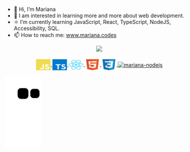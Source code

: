 - 👋 Hi, I’m Mariana
- 🚀 I am interested in learning more and more about web development.
- ⚛️ I’m currently learning JavaScript, React, TypeScript, NodeJS, Accessibility, SQL.
- 📫 How to reach me: <a href="https://mariana.codes/">www.mariana.codes</a>

<div align="center">
  <a href="https://github.com/mariana-codes">
  <img height="160em" src="https://github-readme-stats.vercel.app/api/top-langs/?username=mariana-codes&layout=compact&langs_count=7&theme=dracula"/>
</div>
  
<div align="center" style="display: inline_block"><br>
  <img align="center" alt="mariana-Js" height="30" width="40" src="https://raw.githubusercontent.com/devicons/devicon/master/icons/javascript/javascript-plain.svg">
  <img align="center" alt="mariana-Ts" height="30" width="40" src="https://raw.githubusercontent.com/devicons/devicon/master/icons/typescript/typescript-plain.svg">
  <img align="center" alt="mariana-React" height="30" width="40" src="https://raw.githubusercontent.com/devicons/devicon/master/icons/react/react-original.svg">
  <img align="center" alt="mariana-HTML" height="30" width="40" src="https://raw.githubusercontent.com/devicons/devicon/master/icons/html5/html5-original.svg">
  <img align="center" alt="mariana-CSS" height="30" width="40" src="https://raw.githubusercontent.com/devicons/devicon/master/icons/css3/css3-original.svg">
  <img align="center" alt="mariana-nodejs" height="30" width="40" src="https://cdn.jsdelivr.net/gh/devicons/devicon/icons/nodejs/nodejs-original.svg">

</div>
  
  
  ![Snake animation](https://github.com/mariana-codes/mariana-codes/blob/output/github-contribution-grid-snake.svg)
